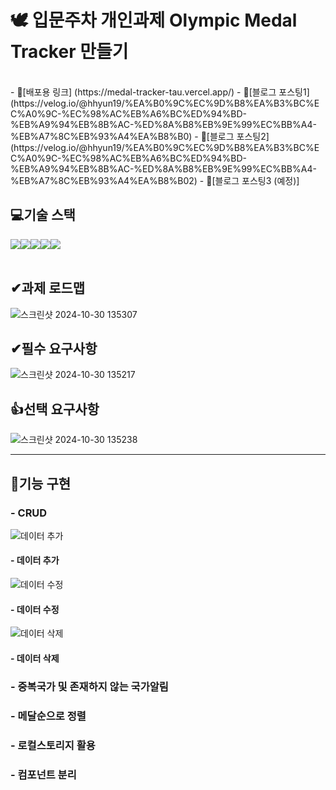 # 🕊 입문주차 개인과제 Olympic Medal Tracker 만들기 

<br>
- 🔭[배포용 링크] (https://medal-tracker-tau.vercel.app/)
- 🔭[블로그 포스팅1] (https://velog.io/@hhyun19/%EA%B0%9C%EC%9D%B8%EA%B3%BC%EC%A0%9C-%EC%98%AC%EB%A6%BC%ED%94%BD-%EB%A9%94%EB%8B%AC-%ED%8A%B8%EB%9E%99%EC%BB%A4-%EB%A7%8C%EB%93%A4%EA%B8%B0)
- 🔭[블로그 포스팅2] (https://velog.io/@hhyun19/%EA%B0%9C%EC%9D%B8%EA%B3%BC%EC%A0%9C-%EC%98%AC%EB%A6%BC%ED%94%BD-%EB%A9%94%EB%8B%AC-%ED%8A%B8%EB%9E%99%EC%BB%A4-%EB%A7%8C%EB%93%A4%EA%B8%B02)
- 🔭[블로그 포스팅3 (예정)]
<br>

## 💻기술 스택

<div style="display:flex; justify-contents: center;">
  <img src="https://img.shields.io/badge/HTML5-E34F26?style=for-the-badge&logo=html5&logoColor=white">
  <img src="https://img.shields.io/badge/CSS3-1572B6?style=for-the-badge&logo=css3&logoColor=white"> 
  <img src="https://img.shields.io/badge/JavaScript-323330?style=for-the-badge&logo=javascript&logoColor=F7DF1E">
  <img src="https://img.shields.io/badge/git-orange?style=for-the-badge&logo=git&logoColor=white">
  <img src="https://img.shields.io/badge/react-0769AD?style=for-the-badge&logo=react&logoColor=white">  
</div>
<br>

## ✔과제 로드맵
![스크린샷 2024-10-30 135307](https://github.com/user-attachments/assets/3def240d-8d4e-46d0-bb3c-23cafe16ecba)

## ✔필수 요구사항
![스크린샷 2024-10-30 135217](https://github.com/user-attachments/assets/d9fa1ee4-0624-4564-ac3f-42efa04b83ef)
<br>

## 👍선택 요구사항
![스크린샷 2024-10-30 135238](https://github.com/user-attachments/assets/784d1c26-fe33-472e-be26-67208a7770c6)

---

  ## 🎥기능 구현
  ### - CRUD
  ![데이터 추가](https://github.com/user-attachments/assets/ecbccf70-c3c7-4605-9388-b6739cf0c6f1)
  #### - 데이터 추가
  ![데이터 수정](https://github.com/user-attachments/assets/c6663998-e349-4b81-8a18-87f09eb9116d)
  #### - 데이터 수정
  ![데이터 삭제](https://github.com/user-attachments/assets/ebef4c0e-5a79-4097-a6f4-80b2848412cc)
  #### - 데이터 삭제
  ### - 중복국가 및 존재하지 않는 국가알림
  ### - 메달순으로 정렬
  ### - 로컬스토리지 활용
  ### - 컴포넌트 분리
